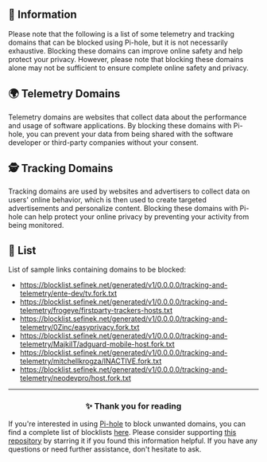 <!-- SEO DATA FOR BLOCKLIST.SEIFNEK.NET
* Title       : Telemetry Domains
* Description : 
* Tags        :
* Canonical   : /viewer/info/block/Telemetry_and_Tracking
-->

## 📝 Information
Please note that the following is a list of some telemetry and tracking domains that can be blocked using Pi-hole, but it is not necessarily exhaustive.
Blocking these domains can improve online safety and help protect your privacy.
However, please note that blocking these domains alone may not be sufficient to ensure complete online safety and privacy.

## 🌍 Telemetry Domains
Telemetry domains are websites that collect data about the performance and usage of software applications.
By blocking these domains with Pi-hole, you can prevent your data from being shared with the software developer or third-party companies without your consent.

## 🕵️ Tracking Domains
Tracking domains are used by websites and advertisers to collect data on users' online behavior, which is then used to create targeted advertisements and personalize content.
Blocking these domains with Pi-hole can help protect your online privacy by preventing your activity from being monitored.


## 📃 List
List of sample links containing domains to be blocked:
- https://blocklist.sefinek.net/generated/v1/0.0.0.0/tracking-and-telemetry/ente-dev/tv.fork.txt
- https://blocklist.sefinek.net/generated/v1/0.0.0.0/tracking-and-telemetry/frogeye/firstparty-trackers-hosts.txt
- https://blocklist.sefinek.net/generated/v1/0.0.0.0/tracking-and-telemetry/0Zinc/easyprivacy.fork.txt
- https://blocklist.sefinek.net/generated/v1/0.0.0.0/tracking-and-telemetry/MajkiIT/adguard-mobile-host.fork.txt
- https://blocklist.sefinek.net/generated/v1/0.0.0.0/tracking-and-telemetry/mitchellkrogza/INACTIVE.fork.txt
- https://blocklist.sefinek.net/generated/v1/0.0.0.0/tracking-and-telemetry/neodevpro/host.fork.txt


<hr>
<h3 align="center">✨ Thank you for reading</h3>
If you're interested in using <a href="../What%20is%20Pi-hole.md">Pi-hole</a> to block unwanted domains, you can find a complete list of blocklists <a href="../../lists/md/Pi-hole.md">here</a>.
Please consider supporting <a href="https://github.com/sefinek24/Sefinek-Blocklist-Collection" target="_blank">this repository</a> by starring it if you found this information helpful.
If you have any questions or need further assistance, don't hesitate to ask.